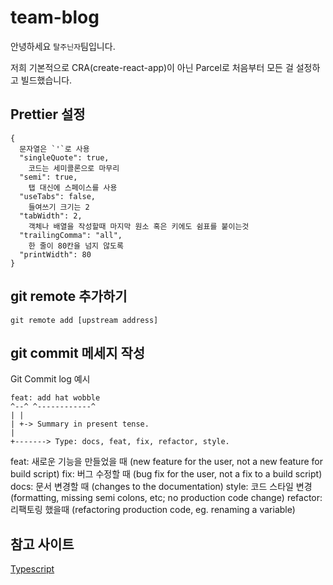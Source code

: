 # team-blog

안녕하세요 `탈주닌자`팀입니다.

저희 기본적으로 CRA(create-react-app)이 아닌 Parcel로 처음부터 모든 걸 설정하고 빌드했습니다.

## Prettier 설정

```
{
  문자열은 `'`로 사용
  "singleQuote": true,
	코드는 세미콜론으로 마무리
  "semi": true,
	탭 대신에 스페이스를 사용
  "useTabs": false,
	들여쓰기 크기는 2
  "tabWidth": 2,
	객체나 배열을 작성할때 마지막 원소 혹은 키에도 쉼표를 붙이는것
  "trailingComma": "all",
	한 줄이 80칸을 넘지 않도록
  "printWidth": 80
}

```

## git remote 추가하기

`git remote add [upstream address]`

## git commit 메세지 작성

Git Commit log
예시

```
feat: add hat wobble
^--^ ^------------^
| |
| +-> Summary in present tense.
|
+-------> Type: docs, feat, fix, refactor, style.
```

feat: 새로운 기능을 만들었을 때 (new feature for the user, not a new feature for build script)
fix: 버그 수정할 때 (bug fix for the user, not a fix to a build script)
docs: 문서 변경할 때 (changes to the documentation)
style: 코드 스타일 변경 (formatting, missing semi colons, etc; no production code change)
refactor: 리팩토링 했을때 (refactoring production code, eg. renaming a variable)

## 참고 사이트

[Typescript](https://medium.com/@dors718/linting-your-react-typescript-project-with-eslint-and-prettier-2423170c3d42)
